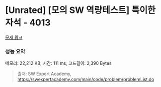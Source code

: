 # [Unrated] [모의 SW 역량테스트] 특이한 자석 - 4013 

[문제 링크](https://swexpertacademy.com/main/code/problem/problemDetail.do?contestProbId=AWIeV9sKkcoDFAVH) 

### 성능 요약

메모리: 22,212 KB, 시간: 111 ms, 코드길이: 2,390 Bytes



> 출처: SW Expert Academy, https://swexpertacademy.com/main/code/problem/problemList.do
